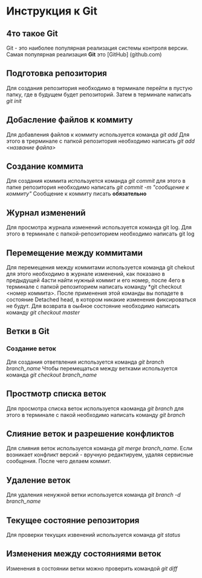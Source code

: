# Инструкция к Git

## 4то такое Git
Git - это наиболее популярная реализация системы контроля версии. Самая популярная реализация **Git** это [GitHub] (github.com)

## Подготовка репозитория
Для создания репозитория необходимо в терминале перейти в пустую папку, где в будущем будет репозиторий. Затем в терминале написать *git init*

## Добасление файлов к коммиту
Для добавления файлов к коммиту используется команда *git add* Для этого в трерминале с папкой репозитория необходимо написать *git add <название файла>*

## Создание коммита
Для создания коммита используется команда *git commit* для этого в папке репозитория необходимо написать *git commit -m "сообщение к коммиту"* Сообщение к коммиту писать **обязательно** 

## Журнал изменений
Для просмотра журнала изменений используется команда git log. Для этого в терминале с папкой-репозиторием необходимо написать git log

## Перемещение между коммитами
Для перемещения между коммитами используется команда git chekout для этого необходимо в журнале изменений, как показано в предыдущей 4асти найти нужный коммит и его номер, после 4его в терминале с папкой репозиторием написать команду *git checkout <номер коммита>. После применения этой команды  вы попадете в состояние Detached head, в котором никакие изменения фиксироваться не будут. Для возврата в оы4ное состояние необходимо написать команду *git checkout master*

## Ветки в Git
### Создание веток
Для создания ответвления используется команда *git branch branch_name* Чтобы перемещаться между ветками используется команда *git checkout branch_name*
## Простмотр списка веток
Для просмотра списка веток используется каоманда *git branch* для этого в терминале с пакой необходимо написать команду *git branch*

## Слияние веток и разрешение конфликтов
Для слияния веток используется команда *git merge branch_name*. Если возникает конфликт версий - вручную редактируем, удаляя сервисные сообщения. После чего делаем коммит.

## Удаление веток
Для удаления ненужной ветки используется команда *git branch -d branch_name*

## Текущее состояние репозитория
Для проверки текущих извенений используется команда *git status*

## Изменения между состояниями веток
Изменения в состоянии ветки можно проверить командой *git diff*

##

